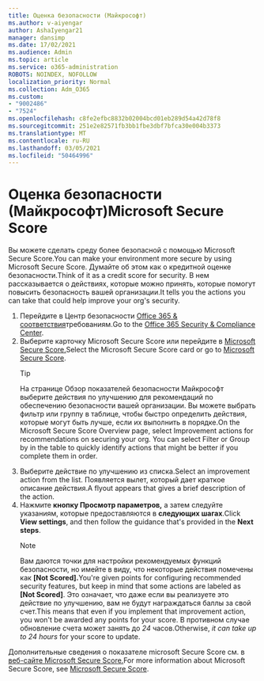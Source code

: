 ```yaml
---
title: Оценка безопасности (Майкрософт)
ms.author: v-aiyengar
author: AshaIyengar21
manager: dansimp
ms.date: 17/02/2021
ms.audience: Admin
ms.topic: article
ms.service: o365-administration
ROBOTS: NOINDEX, NOFOLLOW
localization_priority: Normal
ms.collection: Adm_O365
ms.custom:
- "9002486"
- "7524"
ms.openlocfilehash: c8fe2efbc8832b02004bcd01eb289d54a42d78f8
ms.sourcegitcommit: 251e2e82571fb3bb1fbe3dbf7bfca30e004b3373
ms.translationtype: MT
ms.contentlocale: ru-RU
ms.lasthandoff: 03/05/2021
ms.locfileid: "50464996"
---
```

# <a name="microsoft-secure-score"></a><span data-ttu-id="da810-102">Оценка безопасности (Майкрософт)</span><span class="sxs-lookup"><span data-stu-id="da810-102">Microsoft Secure Score</span></span>

<span data-ttu-id="da810-103">Вы можете сделать среду более безопасной с помощью Microsoft Secure Score.</span><span class="sxs-lookup"><span data-stu-id="da810-103">You can make your environment more secure by using Microsoft Secure Score.</span></span> <span data-ttu-id="da810-104">Думайте об этом как о кредитной оценке безопасности.</span><span class="sxs-lookup"><span data-stu-id="da810-104">Think of it as a credit score for security.</span></span> <span data-ttu-id="da810-105">В нем рассказывается о действиях, которые можно принять, которые помогут повысить безопасность вашей организации.</span><span class="sxs-lookup"><span data-stu-id="da810-105">It tells you the actions you can take that could help improve your org's security.</span></span>

1. <span data-ttu-id="da810-106">Перейдите в Центр безопасности [Office 365 & соответствия](https://go.microsoft.com/fwlink/p/?linkid=2077143)требованиям.</span><span class="sxs-lookup"><span data-stu-id="da810-106">Go to the [Office 365 Security & Compliance Center](https://go.microsoft.com/fwlink/p/?linkid=2077143).</span></span>
1. <span data-ttu-id="da810-107">Выберите карточку Microsoft Secure Score или перейдите в [Microsoft Secure Score.](https://go.microsoft.com/fwlink/?linkid=2099589)</span><span class="sxs-lookup"><span data-stu-id="da810-107">Select the Microsoft Secure Score card or go to [Microsoft Secure Score](https://go.microsoft.com/fwlink/?linkid=2099589).</span></span>
    > [!TIP]
    >  <span data-ttu-id="da810-108">На странице Обзор показателей безопасности Майкрософт выберите действия по улучшению для рекомендаций по обеспечению безопасности вашей организации. Вы можете выбрать фильтр или группу в таблице, чтобы быстро определить действия, которые могут быть лучше, если их выполнить в порядке.</span><span class="sxs-lookup"><span data-stu-id="da810-108">On the Microsoft Secure Score Overview page, select Improvement actions for recommendations on securing your org. You can select Filter or Group by in the table to quickly identify actions that might be better if you complete them in order.</span></span>
1. <span data-ttu-id="da810-109">Выберите действие по улучшению из списка.</span><span class="sxs-lookup"><span data-stu-id="da810-109">Select an improvement action from the list.</span></span> <span data-ttu-id="da810-110">Появляется вылет, который дает краткое описание действия.</span><span class="sxs-lookup"><span data-stu-id="da810-110">A flyout appears that gives a brief description of the action.</span></span>
1. <span data-ttu-id="da810-111">Нажмите **кнопку Просмотр параметров,** а затем следуйте указаниям, которые предоставляются в **следующих шагах**.</span><span class="sxs-lookup"><span data-stu-id="da810-111">Click **View settings**, and then follow the guidance that's provided in the **Next steps**.</span></span>
    > [!NOTE]
    > <span data-ttu-id="da810-112">Вам даются точки для настройки рекомендуемых функций безопасности, но имейте в виду, что некоторые действия помечены как **[Not Scored].**</span><span class="sxs-lookup"><span data-stu-id="da810-112">You're given points for configuring recommended security features, but keep in mind that some actions are labeled as **[Not Scored]**.</span></span> <span data-ttu-id="da810-113">Это означает, что даже если вы реализуете это действие по улучшению, вам не будут награждаться баллы за свой счет.</span><span class="sxs-lookup"><span data-stu-id="da810-113">This means that even if you implement that improvement action, you won't be awarded any points for your score.</span></span> <span data-ttu-id="da810-114">В противном случае обновление счета может занять до *24* часов.</span><span class="sxs-lookup"><span data-stu-id="da810-114">Otherwise, *it can take up to 24 hours* for your score to update.</span></span>

<span data-ttu-id="da810-115">Дополнительные сведения о показателе microsoft Secure Score см. в [веб-сайте Microsoft Secure Score.](https://go.microsoft.com/fwlink/?linkid=2103077)</span><span class="sxs-lookup"><span data-stu-id="da810-115">For more information about Microsoft Secure Score, see [Microsoft Secure Score](https://go.microsoft.com/fwlink/?linkid=2103077).</span></span>